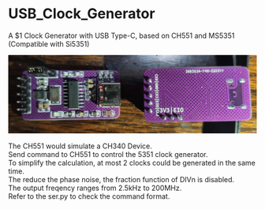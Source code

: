 # USB_Clock_Generator
A $1 Clock Generator with USB Type-C, based on CH551 and MS5351 (Compatible with Si5351)

![img](board.jpg)

The CH551 would simulate a CH340 Device.  
Send command to CH551 to control the 5351 clock generator.  
To simplify the calculation, at most 2 clocks could be generated in the same time.  
The reduce the phase noise, the fraction function of DIVn is disabled.  
The output freqency ranges from 2.5kHz to 200MHz.  
Refer to the ser.py to check the command format.  
